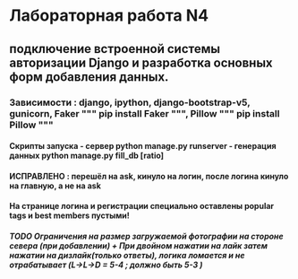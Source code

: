 # Лабораторная работа N4
## подключение встроенной системы авторизации Django и разработка основных форм добавления данных.
### Зависимости : django, ipython, django-bootstrap-v5, gunicorn, Faker """ pip install Faker """, Pillow """ pip install Pillow """
#### Скрипты запуска  - сервер python manage.py runserver - генерация данных python manage.py fill_db [ratio]
#### ИСПРАВЛЕНО : перешёл на ask, кинуло на логин, после логина кинуло на главную, а не на ask
#### На странице логина и регистрации специально оставлены popular tags и best members пустыми!
##### TODO Ограничения на размер загружаемой фотографии на стороне севера (при добавлении) + При двойном нажатии на лайк затем нажатии на дизлайк(только ответы), логика ломается и не отрабатывает (L->L->D = 5-4 ; должно быть 5-3 ) 

